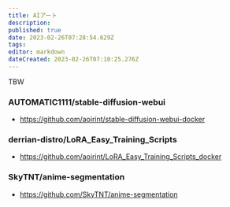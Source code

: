 ```yaml
---
title: AIアート
description: 
published: true
date: 2023-02-26T07:28:54.629Z
tags: 
editor: markdown
dateCreated: 2023-02-26T07:10:25.276Z
---
```


TBW

### AUTOMATIC1111/stable-diffusion-webui

- <https://github.com/aoirint/stable-diffusion-webui-docker>

### derrian-distro/LoRA_Easy_Training_Scripts

- <https://github.com/aoirint/LoRA_Easy_Training_Scripts_docker>

### SkyTNT/anime-segmentation

- <https://github.com/SkyTNT/anime-segmentation>
